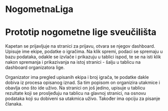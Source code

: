 # NogometnaLiga

# Prototip nogometne lige sveučilišta

Kapetan se prijavljuje na stranici za prijavu, otvara se njegov dashboard. Upisuje ime ekipe, podatke o igračima. Na klik spremi, podaci se spremaju u bazu podataka, odakle se izvlače i prikazuju u tablici ispod, te se na isti klik nakon spremanja i prikazivanja na istoj stranici - šalju u tablicu na dashboard organizatora lige.

Organizator ima pregled upisanih ekipa i broj igrača, te podatke dakle dobiva iz procesa opisanog iznad. Sa tim popisom on organizira utakmice i obavlja ono što ide uživo. Na stranici on još jedino, upisuje u tablicu rezultate koji se prosljeđuju na tablicu na glavnoj stranici, na osnovu podataka koji su dobiveni sa utakmica uživo. Također ima opciju za pisanje članaka.
